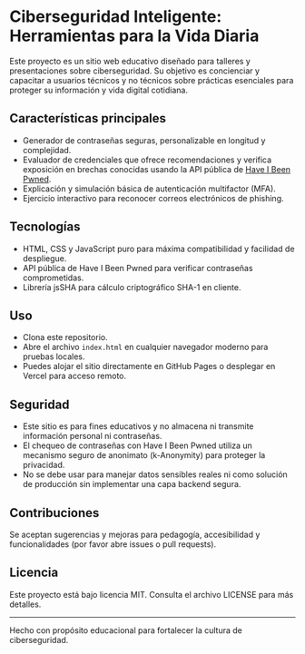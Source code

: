 # Ciberseguridad Inteligente: Herramientas para la Vida Diaria

Este proyecto es un sitio web educativo diseñado para talleres y presentaciones sobre ciberseguridad. Su objetivo es concienciar y capacitar a usuarios técnicos y no técnicos sobre prácticas esenciales para proteger su información y vida digital cotidiana.

## Características principales

- Generador de contraseñas seguras, personalizable en longitud y complejidad.
- Evaluador de credenciales que ofrece recomendaciones y verifica exposición en brechas conocidas usando la API pública de [Have I Been Pwned](https://haveibeenpwned.com/API/v3).
- Explicación y simulación básica de autenticación multifactor (MFA).
- Ejercicio interactivo para reconocer correos electrónicos de phishing.

## Tecnologías

- HTML, CSS y JavaScript puro para máxima compatibilidad y facilidad de despliegue.
- API pública de Have I Been Pwned para verificar contraseñas comprometidas.
- Librería jsSHA para cálculo criptográfico SHA-1 en cliente.
  
## Uso

- Clona este repositorio.
- Abre el archivo `index.html` en cualquier navegador moderno para pruebas locales.
- Puedes alojar el sitio directamente en GitHub Pages o desplegar en Vercel para acceso remoto.

## Seguridad

- Este sitio es para fines educativos y no almacena ni transmite información personal ni contraseñas.
- El chequeo de contraseñas con Have I Been Pwned utiliza un mecanismo seguro de anonimato (k-Anonymity) para proteger la privacidad.
- No se debe usar para manejar datos sensibles reales ni como solución de producción sin implementar una capa backend segura.

## Contribuciones

Se aceptan sugerencias y mejoras para pedagogía, accesibilidad y funcionalidades (por favor abre issues o pull requests).

## Licencia

Este proyecto está bajo licencia MIT. Consulta el archivo LICENSE para más detalles.

---

Hecho con propósito educacional para fortalecer la cultura de ciberseguridad.


